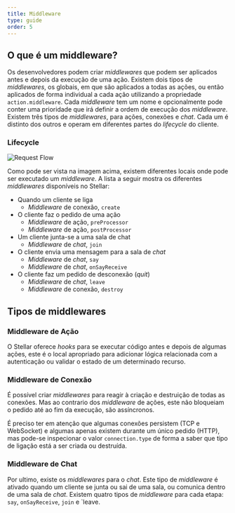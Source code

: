 ```yaml
---
title: Middleware
type: guide
order: 5
---
```


## O que é um middleware?

Os desenvolvedores podem criar _middlewares_ que podem ser aplicados antes e depois da execução de uma ação. Existem dois tipos de _middlewares_, os globais, em que são aplicados a todas as ações, ou então aplicados de forma individual a cada ação utilizando a propriedade `action.middleware`. Cada _middleware_ tem um nome e opcionalmente pode conter uma prioridade que irá definir a ordem de execução dos _middleware_.
Existem três tipos de _middlewares_, para ações, conexões e _chat_. Cada um é distinto dos outros e operam em diferentes partes do _lifecycle_ do cliente.

### Lifecycle

![Request Flow](/images/middleware_lifecycle.png)

Como pode ser vista na imagem acima, existem diferentes locais onde pode ser executado um _middleware_. A lista a seguir mostra os diferentes _middlewares_ disponíveis no Stellar:

- Quando um cliente se liga
  - _Middleware_ de conexão, `create`
- O cliente faz o pedido de uma ação
  - _Middleware_ de ação, `preProcessor`
  - _Middleware_ de ação, `postProcessor`
- Um cliente junta-se a uma sala de chat
  - _Middleware_ de _chat_, `join`
- O cliente envia uma mensagem para a sala de _chat_
  - _Middleware_ de _chat_, `say`
  - _Middleware_ de _chat_, `onSayReceive`
- O cliente faz um pedido de desconexão (_quit_)
  - _Middleware_ de _chat_, `leave`
  - _Middleware_ de conexão, `destroy`

## Tipos de middlewares

### Middleware de Ação

O Stellar oferece _hooks_ para se executar código antes e depois de algumas ações, este é o local apropriado para adicionar lógica relacionada com a autenticação ou validar o estado de um determinado recurso.

### Middleware de Conexão

É possível criar _middlewares_ para reagir à criação e destruição de todas as conexões. Mas ao contrario dos _middleware_ de ações, este não bloqueiam o pedido até ao fim da execução, são assíncronos.

É preciso ter em atenção que algumas conexões persistem (TCP e WebSocket) e algumas apenas existem durante um único pedido (HTTP), mas pode-se inspecionar o valor `connection.type` de forma a saber que tipo de ligação está a ser criada ou destruída.

### Middleware de Chat

Por ultimo, existe os _middlewares_ para o _chat_. Este tipo de _middleware_ é ativado quando um cliente se junta ou sai de uma sala, ou comunica dentro de uma sala de _chat_. Existem quatro tipos de _middleware_ para cada etapa: `say`, `onSayReceive`, `join` e `leave.
